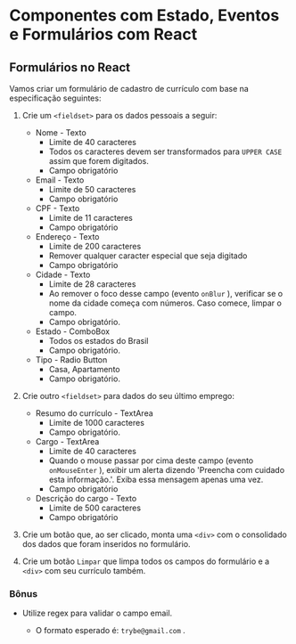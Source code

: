 
# Componentes com Estado, Eventos e Formulários com React
## Formulários no React

Vamos criar um formulário de cadastro de currículo com base na especificação seguintes:

1.  Crie um  `<fieldset>`  para os dados pessoais a seguir:
    
    -   Nome - Texto
        -   Limite de 40 caracteres
        -   Todos os caracteres devem ser transformados para  `UPPER CASE`  assim que forem digitados.
        -   Campo obrigatório
    -   Email - Texto
        -   Limite de 50 caracteres
        -   Campo obrigatório
    -   CPF - Texto
        -   Limite de 11 caracteres
        -   Campo obrigatório
    -   Endereço - Texto
        -   Limite de 200 caracteres
        -   Remover qualquer caracter especial que seja digitado
        -   Campo obrigatório
    -   Cidade - Texto
        -   Limite de 28 caracteres
        -   Ao remover o foco desse campo (evento  `onBlur`  ), verificar se o nome da cidade começa com números. Caso comece, limpar o campo.
        -   Campo obrigatório.
    -   Estado - ComboBox
        -   Todos os estados do Brasil
        -   Campo obrigatório.
    -   Tipo - Radio Button
        -   Casa, Apartamento
        -   Campo obrigatório.
2.  Crie outro  `<fieldset>`  para dados do seu último emprego:
    
    -   Resumo do currículo - TextArea
        -   Limite de 1000 caracteres
        -   Campo obrigatório.
    -   Cargo - TextArea
        -   Limite de 40 caracteres
        -   Quando o mouse passar por cima deste campo (evento  `onMouseEnter`  ), exibir um alerta dizendo 'Preencha com cuidado esta informação.'. Exiba essa mensagem apenas uma vez.
        -   Campo obrigatório
    -   Descrição do cargo - Texto
        -   Limite de 500 caracteres
        -   Campo obrigatório
3.  Crie um botão que, ao ser clicado, monta uma  `<div>`  com o consolidado dos dados que foram inseridos no formulário.
    
4.  Crie um botão  `Limpar`  que limpa todos os campos do formulário e a  `<div>`  com seu currículo também.

### Bônus

-   Utilize  regex para validar o campo email.
    
    -   O formato esperado é:  `trybe@gmail.com`  .
